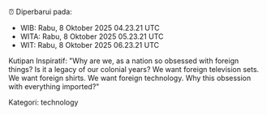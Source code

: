 ⏰ Diperbarui pada:
- WIB: Rabu, 8 Oktober 2025 04.23.21 UTC
- WITA: Rabu, 8 Oktober 2025 05.23.21 UTC
- WIT: Rabu, 8 Oktober 2025 06.23.21 UTC

Kutipan Inspiratif:
"Why are we, as a nation so obsessed with foreign things? Is it a legacy of our colonial years? We want foreign television sets. We want foreign shirts. We want foreign technology. Why this obsession with everything imported?"


Kategori: technology

